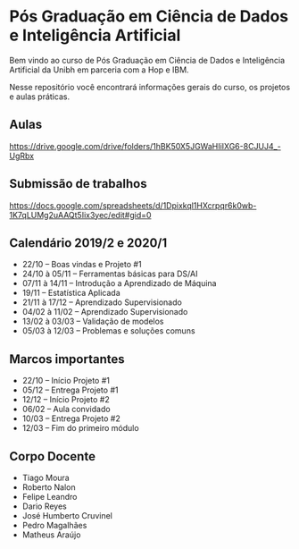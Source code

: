 # Pós Graduação em Ciência de Dados e Inteligência Artificial

Bem vindo ao curso de Pós Graduação em Ciência de Dados e Inteligência Artificial da Unibh em parceria com a Hop e IBM.

Nesse repositório você encontrará informações gerais do curso, os projetos e aulas práticas.

## Aulas
https://drive.google.com/drive/folders/1hBK50X5JGWaHIiIXG6-8CJUJ4_-UgRbx

## Submissão de trabalhos
https://docs.google.com/spreadsheets/d/1Dpixkql1HXcrpqr6k0wb-1K7qLUMg2uAAQt5Iix3yec/edit#gid=0

## Calendário 2019/2 e 2020/1

- 22/10 – Boas vindas e Projeto #1
- 24/10 à 05/11 – Ferramentas básicas para DS/AI
- 07/11 à 14/11 – Introdução a Aprendizado de Máquina
- 19/11 – Estatística Aplicada
- 21/11 à 17/12 – Aprendizado Supervisionado
- 04/02 à 11/02 – Aprendizado Supervisionado
- 13/02 à 03/03 – Validação de modelos
- 05/03 à 12/03 – Problemas e soluções comuns


## Marcos importantes

- 22/10 – Início Projeto #1
- 05/12 – Entrega Projeto #1
- 12/12 – Início Projeto #2
- 06/02 – Aula convidado
- 10/03 – Entrega Projeto #2
- 12/03 – Fim do primeiro módulo

## Corpo Docente

- Tiago Moura
- Roberto Nalon
- Felipe Leandro
- Dario Reyes
- José Humberto Cruvinel
- Pedro Magalhães
- Matheus Araújo
